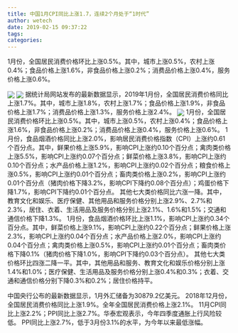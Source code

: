 ```yaml
---
title: 中国1月CPI同比上涨1.7，连续2个月处于“1时代”
author: wetech
date: 2019-02-15 09:37:22
tags: 
categories: 
---
```

1月份，全国居民消费价格环比上涨0.5%。其中，城市上涨0.5%，农村上涨0.4%；食品价格上涨1.6%，非食品价格上涨0.2%；消费品价格上涨0.4%，服务价格上涨0.6%。
<!-- more -->
<img align="center" border="0" src="https://imgcdn.yicai.com/uppics/images/2019/02/098dea41b2102351a7c8a5c28f293e53.jpg" />
<img align="center" border="0" src="https://imgcdn.yicai.com/uppics/images/2019/02/c5e9679dafa84587da749757ff7053b8.jpg" />
据统计局网站发布的最新数据显示，2019年1月份，全国居民消费价格同比上涨1.7%。其中，城市上涨1.8%，农村上涨1.7%；食品价格上涨1.9%，非食品价格上涨1.7%；消费品价格上涨1.3%，服务价格上涨2.4%。
<img align="center" border="0" src="https://imgcdn.yicai.com/uppics/images/2019/02/49fe92cc330ffb0a4fd24ae376a0404c.jpg" />
1月份，全国居民消费价格环比上涨0.5%。其中，城市上涨0.5%，农村上涨0.4%；食品价格上涨1.6%，非食品价格上涨0.2%；消费品价格上涨0.4%，服务价格上涨0.6%。
1月份，食品烟酒价格同比上涨2.0%，影响居民消费价格指数（CPI）上涨约0.61个百分点。其中，鲜果价格上涨5.9%，影响CPI上涨约0.10个百分点；禽肉类价格上涨5.5%，影响CPI上涨约0.07个百分点；鲜菜价格上涨3.8%，影响CPI上涨约0.10个百分点；水产品价格上涨1.2%，影响CPI上涨约0.02个百分点；粮食价格上涨0.5%，影响CPI上涨约0.01个百分点；畜肉类价格上涨0.2%，影响CPI上涨约0.01个百分点（猪肉价格下降3.2%，影响CPI下降约0.08个百分点）；鸡蛋价格下降1.7%，影响CPI下降约0.01个百分点。
其他七大类价格同比六涨一降。其中，教育文化和娱乐、医疗保健、其他用品和服务价格分别上涨2.9%、2.7%和2.3%，居住、衣着、生活用品及服务价格分别上涨2.1%、1.6%和1.5%；交通和通信价格下降1.3%。
1月份，食品烟酒价格环比上涨1.1%，影响CPI上涨约0.34个百分点。其中，鲜菜价格上涨9.1%，影响CPI上涨约0.22个百分点；鲜果价格上涨2.3%，影响CPI上涨约0.04个百分点；水产品价格上涨2.0%，影响CPI上涨约0.04个百分点；禽肉类价格上涨0.5%，影响CPI上涨约0.01个百分点；畜肉类价格下降0.1%（猪肉价格下降1.0%，影响CPI下降约0.03个百分点）。
其他七大类价格环比四涨二降一平。其中，其他用品和服务、教育文化和娱乐价格分别上涨1.4%和1.0%；医疗保健、生活用品及服务价格分别上涨0.4%和0.3%；衣着、交通和通信价格分别下降0.3%和0.2%；居住价格持平。
 
 
中国央行公布的最新数据显示，1月外汇储备为30879.2亿美元。
2018年12月份，全国居民消费价格同比上涨1.9%。全年全国居民消费价格上涨2.1%。
11月CPI同比上涨2.2%；PPI同比上涨2.7%。华泰宏观表示，今年四季度通胀上行风险较低。
PPI同比上涨2.7%，低于3月份3.1%的水平，为今年以来最低涨幅。
